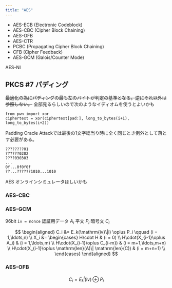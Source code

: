 ```yaml
---
title: "AES"
---
```


- AES-ECB (Electronic Codeblock)
- AES-CBC (Cipher Block Chaining)
- AES-OFB
- AES-CTR
- PCBC (Propagating Cipher Block Chaining)
- CFB (Cipher Feedback)
- AES-GCM (Galois/Counter Mode)

AES-NI

## PKCS #7 パディング
~~最適化の為にパディングの最も左のバイトが判定の基準となる。逆にそれ以外は参照しない。~~
全部見るらしいので次のようなイディオムを使うとよいかも
```
from pwn import xor
ciphertext = xor(ciphertext[pad:], long_to_bytes(i+1), long_to_bytes(i+2))
```

Padding Oracle Attackでは最後の1文字総当り時に全く同じとき例外として落とす必要がある。

```
????????01
??????0202
????030303
...
0f...0f0f0f
??...??????1010...1010
```

AES オンラインシミュレータほしいかも

### AES-CBC
### AES-GCM
96bit `iv = nonce`
認証用データ $A_i$
平文 $P_i$ 暗号文 $C_i$

$$
\begin{aligned}
C_i &= E_k(\mathrm{iv}\|i) \oplus P_i \qquad (i = 1,\ldots,n) \\
X_i &= \begin{cases}
H\cdot H & (i = 0) \\
H\cdot(X_{i-1}\oplus A_i) & (i = 1,\ldots,m) \\
H\cdot(X_{i-1}\oplus C_{i-m}) & (i = m+1,\ldots,m+n) \\
H\cdot(X_{i-1}\oplus \mathrm{len}(A)\| \mathrm{len}(C)) & (i = m+n+1) \\
\end{cases}
\end{aligned}
$$

### AES-OFB

$$
C_i = E_k^i(\mathrm{iv})\oplus P_i
$$
